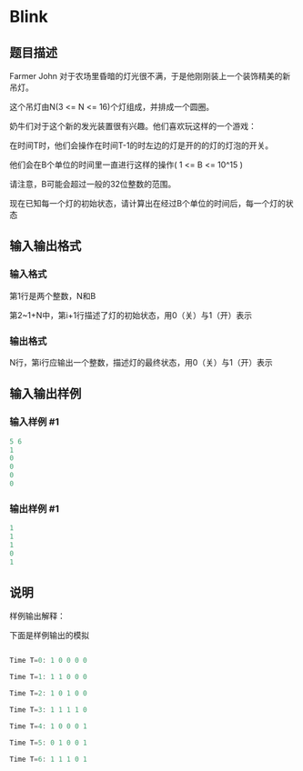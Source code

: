 # Blink

## 题目描述

Farmer John 对于农场里昏暗的灯光很不满，于是他刚刚装上一个装饰精美的新吊灯。

这个吊灯由N(3 <= N <= 16)个灯组成，并排成一个圆圈。

奶牛们对于这个新的发光装置很有兴趣。他们喜欢玩这样的一个游戏：

在时间T时，他们会操作在时间T-1的时左边的灯是开的的灯的灯泡的开关。

他们会在B个单位的时间里一直进行这样的操作( 1 <= B <= 10^15 )

请注意，B可能会超过一般的32位整数的范围。

现在已知每一个灯的初始状态，请计算出在经过B个单位的时间后，每一个灯的状态

## 输入输出格式

### 输入格式

第1行是两个整数，N和B

第2~1+N中，第i+1行描述了灯的初始状态，用0（关）与1（开）表示

### 输出格式

N行，第i行应输出一个整数，描述灯的最终状态，用0（关）与1（开）表示

## 输入输出样例

### 输入样例 #1

```cpp
5 6
1
0
0
0
0
```


### 输出样例 #1

```cpp
1
1
1
0
1
```


## 说明

样例输出解释：

下面是样例输出的模拟

```cpp

Time T=0: 1 0 0 0 0

Time T=1: 1 1 0 0 0

Time T=2: 1 0 1 0 0

Time T=3: 1 1 1 1 0

Time T=4: 1 0 0 0 1

Time T=5: 0 1 0 0 1

Time T=6: 1 1 1 0 1

```

